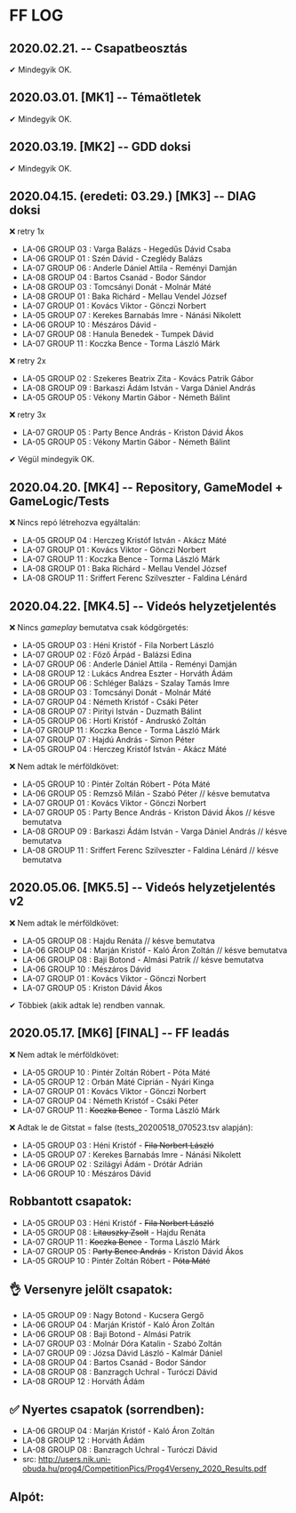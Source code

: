 # FF LOG

## 2020.02.21. -- Csapatbeosztás
✔ Mindegyik OK.

## 2020.03.01. [MK1] -- Témaötletek
✔ Mindegyik OK.

## 2020.03.19. [MK2] -- GDD doksi
✔ Mindegyik OK.

## 2020.04.15. (eredeti: 03.29.) [MK3] -- DIAG doksi
❌ retry 1x
- LA-06 GROUP 03 : Varga Balázs - Hegedűs Dávid Csaba
- LA-06 GROUP 01 : Szén Dávid - Czeglédy Balázs
- LA-07 GROUP 06 : Anderle Dániel Attila - Reményi Damján
- LA-08 GROUP 04 : Bartos Csanád - Bodor Sándor
- LA-08 GROUP 03 : Tomcsányi Donát - Molnár Máté
- LA-08 GROUP 01 : Baka Richárd - Mellau Vendel József
- LA-07 GROUP 01 : Kovács Viktor - Gönczi Norbert
- LA-05 GROUP 07 : Kerekes Barnabás Imre - Nánási Nikolett
- LA-06 GROUP 10 : Mészáros Dávid -
- LA-07 GROUP 08 : Hanula Benedek - Tumpek Dávid
- LA-07 GROUP 11 : Koczka Bence - Torma László Márk

❌ retry 2x
- LA-05 GROUP 02 : Szekeres Beatrix Zita - Kovács Patrik Gábor
- LA-08 GROUP 09 : Barkaszi Ádám István - Varga Dániel András
- LA-05 GROUP 05 : Vékony Martin Gábor - Németh Bálint

❌ retry 3x
- LA-07 GROUP 05 : Party Bence András - Kriston Dávid Ákos
- LA-05 GROUP 05 : Vékony Martin Gábor - Németh Bálint

✔ Végül mindegyik OK.

## 2020.04.20. [MK4] -- Repository, GameModel + GameLogic/Tests
❌ Nincs repó létrehozva egyáltalán:
- LA-05 GROUP 04 : Herczeg Kristóf István - Akácz Máté
- LA-07 GROUP 01 : Kovács Viktor - Gönczi Norbert
- LA-07 GROUP 11 : Koczka Bence - Torma László Márk
- LA-08 GROUP 01 : Baka Richárd - Mellau Vendel József
- LA-08 GROUP 11 : Sriffert Ferenc Szilveszter - Faldina Lénárd

## 2020.04.22. [MK4.5] -- Videós helyzetjelentés
❌ Nincs *gameplay* bemutatva csak kódgörgetés:
- LA-05 GROUP 03 : Héni Kristóf - Fila Norbert László
- LA-07 GROUP 02 : Főző Árpád - Balázsi Edina
- LA-07 GROUP 06 : Anderle Dániel Attila - Reményi Damján
- LA-08 GROUP 12 : Lukács Andrea Eszter - Horváth Ádám
- LA-06 GROUP 06 : Schléger Balázs - Szalay Tamás Imre
- LA-08 GROUP 03 : Tomcsányi Donát - Molnár Máté
- LA-07 GROUP 04 : Németh Kristóf - Csáki Péter
- LA-08 GROUP 07 : Pirityi István - Duzmath Bálint
- LA-05 GROUP 06 : Horti Kristóf - Andruskó Zoltán
- LA-07 GROUP 11 : Koczka Bence - Torma László Márk
- LA-07 GROUP 07 : Hajdú András - Simon Péter
- LA-05 GROUP 04 : Herczeg Kristóf István - Akácz Máté

❌ Nem adtak le mérföldkövet:
- LA-05 GROUP 10 : Pintér Zoltán Róbert - Póta Máté
- LA-06 GROUP 05 : Remzső Milán - Szabó Péter // késve bemutatva
- LA-07 GROUP 01 : Kovács Viktor - Gönczi Norbert
- LA-07 GROUP 05 : Party Bence András - Kriston Dávid Ákos // késve bemutatva
- LA-08 GROUP 09 : Barkaszi Ádám István - Varga Dániel András // késve bemutatva
- LA-08 GROUP 11 : Sriffert Ferenc Szilveszter - Faldina Lénárd // késve bemutatva

## 2020.05.06. [MK5.5] -- Videós helyzetjelentés v2
❌ Nem adtak le mérföldkövet:
- LA-05 GROUP 08 : Hajdu Renáta // késve bemutatva
- LA-06 GROUP 04 : Marján Kristóf - Kaló Áron Zoltán // késve bemutatva
- LA-06 GROUP 08 : Baji Botond - Almási Patrik // késve bemutatva
- LA-06 GROUP 10 : Mészáros Dávid
- LA-07 GROUP 01 : Kovács Viktor - Gönczi Norbert
- LA-07 GROUP 05 : Kriston Dávid Ákos

✔ Többiek (akik adtak le) rendben vannak.

## 2020.05.17. [MK6] [FINAL] -- FF leadás
❌ Nem adtak le mérföldkövet:
- LA-05 GROUP 10 : Pintér Zoltán Róbert - Póta Máté
- LA-05 GROUP 12 : Orbán Máté Ciprián - Nyári Kinga
- LA-07 GROUP 01 : Kovács Viktor - Gönczi Norbert
- LA-07 GROUP 04 : Németh Kristóf - Csáki Péter
- LA-07 GROUP 11 : ~~Koczka Bence~~ - Torma László Márk

❌ Adtak le de Gitstat = false (tests_20200518_070523.tsv alapján):
- LA-05 GROUP 03 : Héni Kristóf - ~~Fila Norbert László~~
- LA-05 GROUP 07 : Kerekes Barnabás Imre - Nánási Nikolett
- LA-06 GROUP 02 : Szilágyi Ádám - Drótár Adrián
- LA-06 GROUP 10 : Mészáros Dávid

## Robbantott csapatok:
- LA-05 GROUP 03 : Héni Kristóf - ~~Fila Norbert László~~
- LA-05 GROUP 08 : ~~Litauszky Zsolt~~ - Hajdu Renáta
- LA-07 GROUP 11 : ~~Koczka Bence~~ - Torma László Márk
- LA-07 GROUP 05 : ~~Party Bence András~~ - Kriston Dávid Ákos
- LA-05 GROUP 10 : Pintér Zoltán Róbert - ~~Póta Máté~~

## 👌 Versenyre jelölt csapatok:
- LA-05 GROUP 09 : Nagy Botond - Kucsera Gergő
- LA-06 GROUP 04 : Marján Kristóf - Kaló Áron Zoltán
- LA-06 GROUP 08 : Baji Botond - Almási Patrik
- LA-07 GROUP 03 : Molnár Dóra Katalin - Szabó Zoltán
- LA-07 GROUP 09 : Józsa Dávid László - Kalmár Dániel
- LA-08 GROUP 04 : Bartos Csanád - Bodor Sándor
- LA-08 GROUP 08 : Banzragch Uchral - Turóczi Dávid
- LA-08 GROUP 12 : Horváth Ádám

## ✅️ Nyertes csapatok (sorrendben):
- LA-06 GROUP 04 : Marján Kristóf - Kaló Áron Zoltán
- LA-08 GROUP 12 : Horváth Ádám
- LA-08 GROUP 08 : Banzragch Uchral - Turóczi Dávid
- src: http://users.nik.uni-obuda.hu/prog4/CompetitionPics/Prog4Verseny_2020_Results.pdf

## Alpót: